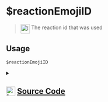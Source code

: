 # $reactionEmojiID
> <img align="top" src="https://upload.wikimedia.org/wikipedia/commons/thumb/e/e4/Infobox_info_icon.svg/160px-Infobox_info_icon.svg.png?20150409153300" alt="image" width="25" height="auto"> The reaction id that was used
## Usage
```
$reactionEmojiID
```
<details>
<summary>
    
## <img align="top" src="https://cdn4.iconfinder.com/data/icons/iconsimple-logotypes/512/github-512.png" alt="image" width="25" height="auto">  [Source Code](https://github.com/tryforge/ForgeScript-V2/blob/main/src/native/reactionEmojiID.ts)
    
</summary>
    
```ts
import { NativeFunction, Return } from "../structures"

export default new NativeFunction({
    name: "$reactionEmojiID",
    version: "1.0.0",
    description: "The reaction id that was used",
    unwrap: true,
    execute(ctx) {
        return this.success(ctx.reaction?.emoji.id)
    },
})

```
    
</details>